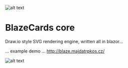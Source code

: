 ![alt text](https://i.imgur.com/KZGmWmM.png "Logo")

# BlazeCards core #

Draw.io style SVG rendering engine, written all in blazor...

... example demo ...
http://blaze.majdatrpkos.cz/

![alt text](https://i.imgur.com/1cR8QlG.png "Example screenshot")
